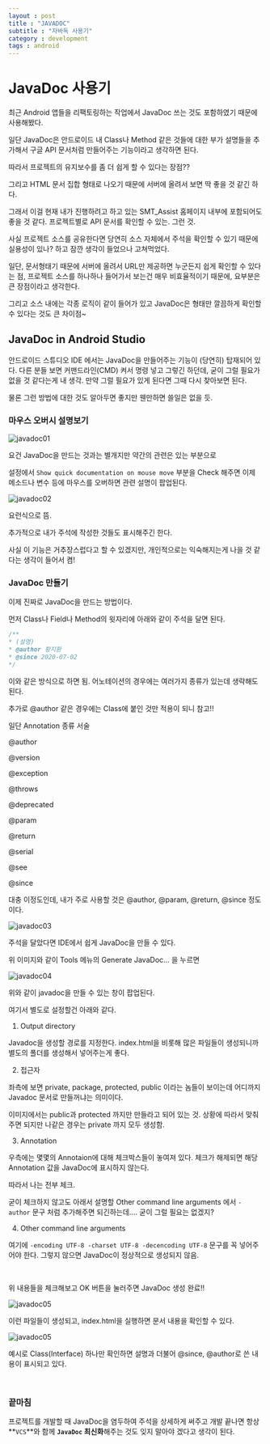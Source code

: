 ```yaml
---
layout : post
title : "JAVADOC"
subtitle : "자바독 사용기"
category : development
tags : android
---
```


# JavaDoc 사용기

최근 Android 앱들을 리팩토링하는 작업에서 JavaDoc 쓰는 것도 포함하였기 때문에 사용해봤다.

일단 JavaDoc은 안드로이드 내 Class나 Method 같은 것들에 대한 부가 설명들을 추가해서 구글 API 문서처럼 만들어주는 기능이라고 생각하면 된다.

따라서 프로젝트의 유지보수를 좀 더 쉽게 할 수 있다는 장점??



그리고 HTML 문서 집합 형태로 나오기 때문에 서버에 올려서 보면 딱 좋을 것 같긴 하다.

그래서 이걸 현재 내가 진행하려고 하고 있는 SMT_Assist 홈페이지 내부에 포함되어도 좋을 것 같다. 프로젝트별로 API 문서를 확인할 수 있는. 그런 것.

사실 프로젝트 소스를 공유한다면 당연히 소스 자체에서 주석을 확인할 수 있기 때문에 실용성이 있나? 하고 잠깐 생각이 들었으나 고쳐먹었다.

일단, 문서형태기 때문에 서버에 올려서 URL만 제공하면 누군든지 쉽게 확인할 수 있다는 점, 프로젝트 소스를 하나하나 들어가서 보는건 매우 비효율적이기 때문에, 요부분은 큰 장점이라고 생각한다.

그리고 소스 내에는 각종 로직이 같이 들어가 있고 JavaDoc은 형태만 깔끔하게 확인할 수 있다는 것도 큰 차이점~



## JavaDoc in Android Studio

안드로이드 스튜디오 IDE 에서는 JavaDoc을 만들어주는 기능이 (당연히) 탑재되어 있다. 다른 분들 보면 커맨드라인(CMD) 켜서 명령 넣고 그렇긴 하던데, 굳이 그럴 필요가 없을 것 같다는게 내 생각. 만약 그럴 필요가 있게 된다면 그때 다시 찾아보면 된다.

물론 그런 방법에 대한 것도 알아두면 좋지만 웬만하면 쓸일은 없을 듯.



### 마우스 오버시 설명보기

![javadoc01](..\..\..\assets\img\2020-07-02\javadoc01.png)

요건 JavaDoc을 만드는 것과는 별개지만 약간의 관련은 있는 부분으로

설정에서 `Show quick documentation on mouse move` 부분을 Check 해주면 이제 메소드나 변수 등에 마우스를 오버하면 관련 설명이 팝업된다.



![javadoc02](\assets\img\2020-07-02\javadoc02.png)

요런식으로 뜸.

추가적으로 내가 주석에 작성한 것들도 표시해주긴 한다.



사실 이 기능은 거추장스럽다고 할 수 있겠지만, 개인적으로는 익숙해지는게 나을 것 같다는 생각이 들어서 켬!



### JavaDoc 만들기

이제 진짜로 JavaDoc을 만드는 방법이다.

먼저 Class나 Field나 Method의 윗자리에 아래와 같이 주석을 달면 된다.

```java
/**
* (설명)
* @author 황지환
* @since 2020-07-02
*/
```



이와 같은 방식으로 하면 됨. 어노테이션의 경우에는 여러가지 종류가 있는데 생략해도 된다.

추가로 @author 같은 경우에는 Class에 붙인 것만 적용이 되니 참고!!



일단 Annotation 종류 서술

@author

@version

@exception 

@throws

@deprecated

@param

@return

@serial

@see

@since



대충 이정도인데, 내가 주로 사용할 것은 @author, @param, @return, @since 정도이다.



![javadoc03](\assets\img\2020-07-02\javadoc03.png)

주석을 달았다면 IDE에서 쉽게 JavaDoc을 만들 수 있다.

위 이미지와 같이 Tools 메뉴의 Generate JavaDoc... 을 누르면



![javadoc04](\assets\img\2020-07-02\javadoc04.png)

위와 같이 javadoc을 만들 수 있는 창이 팝업된다.

여기서 별도로 설정할건 아래와 같다.



1) Output directory 

  Javadoc을 생성할 경로를 지정한다. index.html을 비롯해 많은 파일들이 생성되니까 별도의 폴더를 생성해서 넣어주는게 좋다.



2) 접근자

 좌측에 보면 private, package, protected, public 이라는 놈들이 보이는데 어디까지 Javadoc 문서로 만들꺼냐는 의미이다.

이미지에서는 public과 protected 까지만 만들라고 되어 있는 것. 상황에 따라서 맞춰주면 되지만 나같은 경우는 private 까지 모두 생성함.



3) Annotation

 우측에는 몇몇의 Annotaion에 대해 체크박스들이 놓여져 있다. 체크가 해제되면 해당 Annotation 값을 JavaDoc에 표시하지 않는다.

따라서 나는 전부 체크.

굳이 체크하지 않고도 아래서 설명할 Other command line arguments 에서 `-author` 문구 처럼 추가해주면 되긴하는데.... 굳이 그럴 필요는 없겠지?



4) Other command line arguments

 여기에 `-encoding UTF-8 -charset UTF-8 -decencoding UTF-8` 문구를 꼭 넣어주어야 한다. 그렇지 않으면 JavaDoc이 정상적으로 생성되지 않음.



<br>

위 내용들을 체크해보고 OK 버튼을 눌러주면 JavaDoc 생성 완료!!

![javadoc05](..\..\..\assets\img\2020-07-02\javadoc05.png)

이런 파일들이 생성되고, index.html을 실행하면 문서 내용을 확인할 수 있다.

![javadoc05](..\..\..\assets\img\2020-07-02\javadoc06.png)

예시로 Class(Interface) 하나만 확인하면 설명과 더불어 @since, @author로 쓴 내용이 표시되고 있다.



<br>

### 끝마침

프로젝트를 개발할 때 JavaDoc을 염두하여 주석을 상세하게 써주고 개발 끝나면 항상 **`VCS`**와 함께 **`JavaDoc` 최신화**해주는 것도 잊지 말아야 겠다고 생각이 된다.
